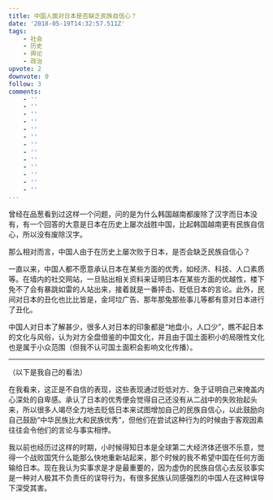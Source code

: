 ```yaml
---
title: 中国人面对日本是否缺乏民族自信心？
date: '2018-05-19T14:32:57.511Z'
tags:
    - 社会
    - 历史
    - 舆论
    - 政治
upvote: 2
downvote: 0
follow: 3
comments:
    - ''
    - ''
    - ''
    - ''
    - ''
    - ''
    - ''
    - ''
    - ''
    - ''
    - ''
    - ''
    - ''
---
```


曾经在品葱看到过这样一个问题，问的是为什么韩国越南都废除了汉字而日本没有，有一个回答的大意是日本在历史上屡次战胜中国，比起韩国越南更有民族自信心，所以没有废除汉字。

那么相对而言，中国人由于在历史上屡次败于日本，是否会缺乏民族自信心？

一直以来，中国人都不愿意承认日本在某些方面的优秀，如经济、科技、人口素质等。在墙内的社交网站，一旦贴出相关资料来证明日本在某些方面的优越性，楼下免不了会有暴跳如雷的人站出来，接着就是一番抨击、贬低日本的言论。此外，民间对日本的丑化也比比皆是，金坷垃广告、那年那兔那些事儿等都有意对日本进行了丑化。

中国人对日本了解甚少，很多人对日本的印象都是“地盘小，人口少”，瞧不起日本的文化与风俗，认为对方全盘借鉴的中国文化，并且由于国土面积小的局限性文化也是属于小众范围（但我不认可国土面积会影响文化传播）。

---

<span style="">（以下是我自己的看法）</span>

<span style="">在我看来，这正是不自信的表现，这些表现通过贬低对方、急于证明自己来掩盖内心深处的自卑感。承认了日本的优秀便会觉得自己还没有从二战中的失败抬起头来，所以很多人竭尽全力地去贬低日本来试图增加自己的民族自信心，以此鼓励向自己鼓励“中华民族比大和民族优秀”，但他们在尝试这种行为的时候由于客观因素往往会令他们的言论与事实相悖。</span>

<span style="">我以前也经历过这样的时期，小时候得知日本是全球第二大经济体还很不乐意，觉得一个战败国凭什么能那么快地重新站起来，那个时候的我不希望中国在任何方面输给日本。现在我认为实事求是才是最重要的，因为虚伪的民族自信心去反驳事实是一种对人极其不负责任的误导行为，有很多民族认同感强烈的中国人在这种误导下深受其害。<br></span>
